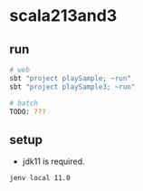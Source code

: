 # scala213and3

## run

```bash
# web
sbt "project playSample; ~run"
sbt "project playSample3; ~run"

# batch
TODO: ???
```

## setup

- jdk11 is required.

```bash
jenv local 11.0
```
